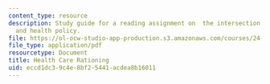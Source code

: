 ```yaml
---
content_type: resource
description: Study guide for a reading assignment on  the intersection between utilitarianism
  and health policy.
file: https://ol-ocw-studio-app-production.s3.amazonaws.com/courses/24-06j-bioethics-spring-2009/eccd1dc39c4e8bf25441acdea8b16011_MIT24_06Js09_study21.pdf
file_type: application/pdf
resourcetype: Document
title: Health Care Rationing
uid: eccd1dc3-9c4e-8bf2-5441-acdea8b16011
---
```

